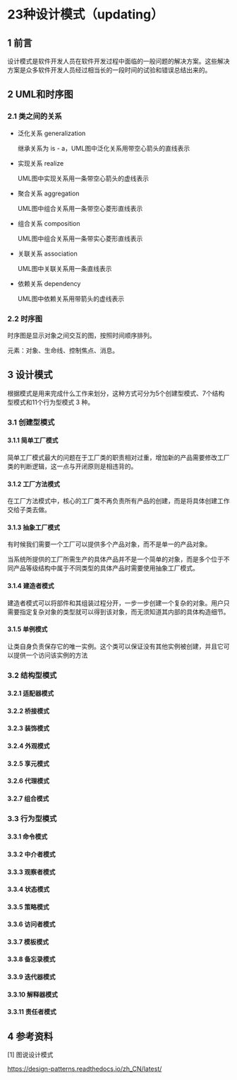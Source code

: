 # 23种设计模式（updating）

## 1 前言

设计模式是软件开发人员在软件开发过程中面临的一般问题的解决方案。这些解决方案是众多软件开发人员经过相当长的一段时间的试验和错误总结出来的。

## 2 UML和时序图

### 2.1 类之间的关系

* 泛化关系 generalization

  继承关系为  is - a，UML图中泛化关系用带空心箭头的直线表示

* 实现关系 realize

  UML图中实现关系用一条带空心箭头的虚线表示

* 聚合关系 aggregation

  UML图中组合关系用一条带空心菱形直线表示

* 组合关系 composition

  UML图中组合关系用一条带实心菱形直线表示

* 关联关系 association

  UML图中关联关系用一条直线表示

* 依赖关系 dependency

  UML图中依赖关系用带箭头的虚线表示

### 2.2 时序图

时序图是显示对象之间交互的图，按照时间顺序排列。

元素：对象、生命线、控制焦点、消息。

## 3 设计模式

根据模式是用来完成什么工作来划分，这种方式可分为5个创建型模式、7个结构型模式和11个行为型模式 3 种。

### 3.1 创建型模式

#### 3.1.1 简单工厂模式

简单工厂模式最大的问题在于工厂类的职责相对过重，增加新的产品需要修改工厂类的判断逻辑，这一点与开闭原则是相违背的。

#### 3.1.2 工厂方法模式

在工厂方法模式中，核心的工厂类不再负责所有产品的创建，而是将具体创建工作交给子类去做。

#### 3.1.3 抽象工厂模式

有时候我们需要一个工厂可以提供多个产品对象，而不是单一的产品对象。

当系统所提供的工厂所需生产的具体产品并不是一个简单的对象，而是多个位于不同产品等级结构中属于不同类型的具体产品时需要使用抽象工厂模式。

#### 3.1.4 建造者模式

建造者模式可以将部件和其组装过程分开，一步一步创建一个复杂的对象。用户只需要指定复杂对象的类型就可以得到该对象，而无须知道其内部的具体构造细节。

#### 3.1.5 单例模式

让类自身负责保存它的唯一实例。这个类可以保证没有其他实例被创建，并且它可以提供一个访问该实例的方法

### 3.2 结构型模式

#### 3.2.1 适配器模式

#### 3.2.2 桥接模式

#### 3.2.3 装饰模式

#### 3.2.4 外观模式

#### 3.2.5 享元模式

#### 3.2.6 代理模式

#### 3.2.7 组合模式

### 3.3 行为型模式

#### 3.3.1 命令模式

#### 3.3.2 中介者模式

#### 3.3.3 观察者模式

#### 3.3.4 状态模式

#### 3.3.5 策略模式

#### 3.3.6 访问者模式

#### 3.3.7 模板模式

#### 3.3.8 备忘录模式

#### 3.3.9 迭代器模式

#### 3.3.10 解释器模式

#### 3.3.11 责任者模式

## 4 参考资料

[1] 图说设计模式

https://design-patterns.readthedocs.io/zh_CN/latest/